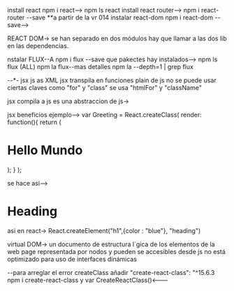 install react npm i react--> npm ls react
install react router--> npm i react-router --save
**a partir de la vr 014
instalar react-dom
npm i react-dom --save-->

REACT DOM->  se han separado en dos módulos
hay que llamar a las dos lib en las dependencias.


nstalar FLUX--A
npm i flux --save
 que pakectes hay instalados-->
 npm ls flux
   (ALL) 
 npm la flux--mas detalles
 npm la --depth=1 | grep flux

 *-*-*-
jsx 
js as XML
 jsx transpila en funciones plain de js
 no se puede usar ciertas claves como "for" y "class"
 se usa "htmlFor" y "className"

 jsx compila a js 
 es una abstraccion de js->

 jsx beneficios
 ejemplo-->
 var Greeting = React.createClass(
   render: function(){
     return (<div><h1>Hello Mundo</h1></div>);
   }
 );

se hace asi--><h1 color="blue">Heading</h1>
asi en react->
React.createElement("h1",{color : "blue"}, "heading")

virtual DOM->
un documento de estructura l´gica de los elementos de la web page
representada por nodos y pueden se accesibles desde js
 no está optimizado para uso de interfaces dinámicas


--para arreglar el error createClass
añadir "create-react-class": "^15.6.3
npm i create-react-class
y var CreateReactClass()<---


 
